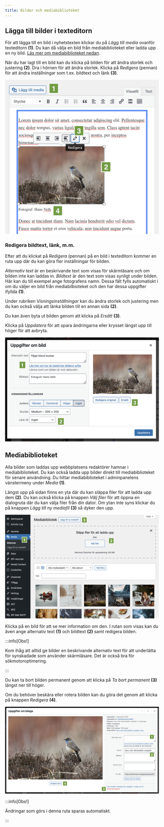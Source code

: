 ```yaml
---
title: Bilder och mediabiblioteket
---
```


## Lägga till bilder i texteditorn

För att lägga till en bild i nyhetstexten klickar du på _Lägg till media_
ovanför texteditorn **(1)**. Du kan då välja en bild från mediabiblioteket eller
ladda upp en ny bild. [Läs mer om mediabiblioteket nedan](#mediabiblioteket).

När du har lagt till en bild kan du klicka på bilden för att ändra storlek och
justering **(2)**. Dra i hörnen för att ändra storlek. Klicka på _Redigera_
(pennan) för att ändra inställningar som t.ex. bildtext och länk **(3)**.

![Skärmavbild som visar en infogad bild i texteditorn](./img/image-in-editor.png)

### Redigera bildtext, länk, m.m.

Efter att du klickat på _Redigera_ (pennan) på en bild i texteditorn kommer en
ruta upp där du kan göra fler inställningar för bilden.

_Alternativ text_ är en beskrivande text som visas för skärmläsare och om bilden
inte kan laddas in. _Bildtext_ är den text som visas synligt under bilden. Här
kan du till exempel ange fotografens namn. Dessa fält fylls automatiskt i om du
väljer en bild från mediabilbioteket och den har dessa uppgifter ifyllda
**(1)**.

Under rubriken _Visningsinställningar_ kan du ändra storlek och justering men du
kan också välja att länka bilden till en annan sida **(2)**.

Du kan även byta ut bilden genom att klicka på _Ersätt_ **(3)**.

Klicka på _Uppdatera_ för att spara ändringarna eller krysset längst upp till
höger för att avbryta.

![Skärmavbild som visar dialogrutan för att redigera en bild](./img/edit-image-in-editor.png)

## Mediabiblioteket

Alla bilder som laddas upp webbplatsens redaktörer hamnar i mediabiblioteket. Du
kan också ladda upp bilder direkt till mediabiblioteket för senare användning.
Du hittar mediabiblioteket i adminpanelens vänstermeny under _Media_ **(1)**.

Längst upp på sidan finns en yta där du kan släppa filer för att ladda upp dem
**(2)**. Du kan också klicka på knappen _Välj filer_ för att öppna en dialogruta
där du kan välja filer från din dator. Om ytan inte syns klickar du på knappen
_Lägg till ny mediafil_ **(3)** så dyker den upp.

![Skärmavbild som visar mediabiblioteket](./img/media-library.png)

Klicka på en bild för att se mer information om den. I rutan som visas kan du
även ange alternativ text **(1)** och bildtext **(2)** samt redigera bilden.

:::info[Obs!]

Kom ihåg att alltid ge bilder en beskrivande alternativ text för att underlätta
för synskadade som använder skärmläsare. Det är också bra för
sökmotoroptimering.

:::

Du kan ta bort bilden permanent genom att klicka på _Ta bort permanent_ **(3)**
längst ner till höger.

Om du behöver beskära eller rotera bilden kan du göra det genom att klicka på
knappen _Redigera_ **(4)**.

![Skärmavbild som visar information om en bild i mediabiblioteket](./img/image-info.png)

:::info[Obs!]

Ändringar som görs i denna ruta sparas automatiskt.

:::
